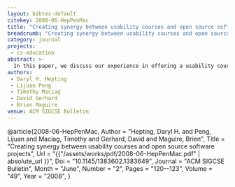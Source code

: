 ```yaml
---
layout: bibtex-default
citekey: 2008-06-HepPenMac
title: "Creating synergy between usability courses and open source software projects (2008)"
breadcrumb: "Creating synergy between usability courses and open source software projects (2008)"
category: journal
projects:
 - cs-education
abstract: >-
  In this paper, we discuss our experience in offering a usability course with projects taken from an active open source software development project. We describe what was done in the class inside the larger context of the usability of open source software. We conclude with an invitation for others to adopt this model and use it for their own purposes.
authors:
 - Daryl H. Hepting
 - Lijuan Peng
 - Timothy Maciag
 - David Gerhard
 - Brien Maguire
venue: ACM SIGCSE Bulletin
---
```

@article{2008-06-HepPenMac,
	Author =  "Hepting, Daryl H. and Peng, Lijuan and Maciag, Timothy and Gerhard, David and Maguire, Brien",
	Title =  "Creating synergy between usability courses and open source software projects",
	Url = \"{{"/assets/works/pdf/2008-06-HepPenMac.pdf" | absolute_url }}\",
	Doi =  "10.1145/1383602.1383649",
	Journal =  "ACM SIGCSE Bulletin",
	Month =  "June",
	Number =  "2",
	Pages =  "120--123",
	Volume =  "49",
	Year =  "2008",
}
